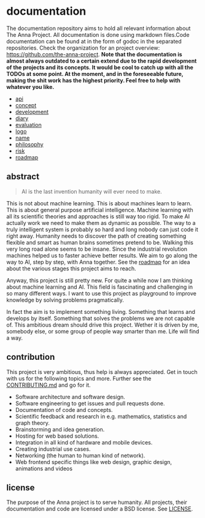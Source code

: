 # documentation
The documentation repository aims to hold all relevant information about The
Anna Project. All documentation is done using markdown files.Code documentation
can be found at in the form of godoc in the separated repositories. Check the
organization for an project overview: https://github.com/the-anna-project.
**Note that the documentation is almost always outdated to a certain extend due
to the rapid development of the projects and its concepts. It would be cool to
catch up with all the TODOs at some point. At the moment, and in the foreseeable
future, making the shit work has the highest priority. Feel free to help with
whatever you like.**

- [api](api)
- [concept](concept)
- [development](development)
- [diary](diary)
- [evaluation](evaluation)
- [logo](logo)
- [name](name)
- [philosophy](philosophy)
- [risk](risk)
- [roadmap](roadmap)

## abstract

> AI is the last invention humanity will ever need to make.

This is not about machine learning. This is about machines learn to learn. This
is about general purpose artificial intelligence. Machine learning with all its
scientific theories and approaches is still way too rigid. To make AI actually
work we need to make them as dynamic as possible. The way to a truly intelligent
system is probably so hard and long nobody can just code it right away. Humanity
needs to discover the path of creating something flexible and smart as human
brains sometimes pretend to be. Walking this very long road alone seems to be
insane. Since the industrial revolution machines helped us to faster achieve
better results. We aim to go along the way to AI, step by step, with Anna
together. See the [roadmap](roadmap) for an idea about the various stages this
project aims to reach.

Anyway, this project is still pretty new. For quite a while now I am thinking
about machine learning and AI. This field is fascinating and challenging in so
many different ways. I want to use this project as playground to improve
knowledge by solving problems pragmatically.

In fact the aim is to implement something living. Something that learns and
develops by itself. Something that solves the problems we are not capable of.
This ambitious dream should drive this project. Wether it is driven by me,
somebody else, or some group of people way smarter than me. Life will find a
way.

## contribution
This project is very ambitious, thus help is always appreciated. Get in touch
with us for the following topics and more. Further see the
[CONTRIBUTING.md](CONTRIBUTING.md) and go for it.

- Software architecture and software design.
- Software engineering to get issues and pull requests done.
- Documentation of code and concepts.
- Scientific feedback and research in e.g. mathematics, statistics and graph theory.
- Brainstorming and idea generation.
- Hosting for web based solutions.
- Integration in all kind of hardware and mobile devices.
- Creating industrial use cases.
- Networking (the human to human kind of network).
- Web frontend specific things like web design, graphic design, animations and videos

## license
The purpose of the Anna project is to serve humanity. All projects, their
documentation and code are licensed under a BSD license. See [LICENSE](LICENSE).
